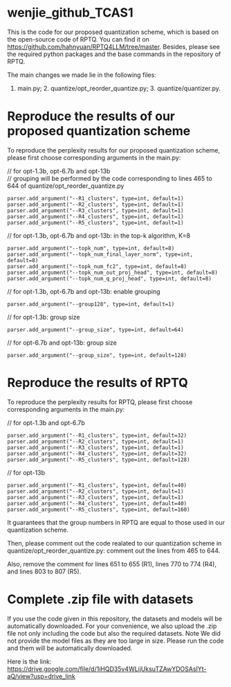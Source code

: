 # wenjie_github_TCAS1

This is the code for our proposed quantization scheme, which is based on the open-source code of RPTQ. You can find it on https://github.com/hahnyuan/RPTQ4LLM/tree/master. Besides, please see the required python packages and the base commands in the repository of RPTQ. 

The main changes we made lie in the following files:
1. main.py; 2. quantize/opt_reorder_quantize.py; 3. quantize/quantizer.py.

# Reproduce the results of our proposed quantization scheme
To reproduce the perplexity results for our proposed quantization scheme, please first choose corresponding arguments in the main.py:

// for opt-1.3b, opt-6.7b and opt-13b  
// grouping will be performed by the code corresponding to lines 465 to 644 of quantize/opt_reorder_quantize.py  
```
parser.add_argument("--R1_clusters", type=int, default=1)  
parser.add_argument("--R2_clusters", type=int, default=1)  
parser.add_argument("--R3_clusters", type=int, default=1)  
parser.add_argument("--R4_clusters", type=int, default=1)  
parser.add_argument("--R5_clusters", type=int, default=1)
```

// for opt-1.3b, opt-6.7b and opt-13b: in the top-k algorithm, K=8  
```
parser.add_argument("--topk_num", type=int, default=8)  
parser.add_argument("--topk_num_final_layer_norm", type=int, default=8)  
parser.add_argument("--topk_num_fc2", type=int, default=8)  
parser.add_argument("--topk_num_out_proj_head", type=int, default=8)  
parser.add_argument("--topk_num_q_proj_head", type=int, default=8)
```

// for opt-1.3b, opt-6.7b and opt-13b: enable grouping  
```
parser.add_argument("--group128", type=int, default=1)
```

// for opt-1.3b: group size  
```
parser.add_argument("--group_size", type=int, default=64)
```

// for opt-6.7b and opt-13b: group size  
```
parser.add_argument("--group_size", type=int, default=128)
```

# Reproduce the results of RPTQ
To reproduce the perplexity results for RPTQ, please first choose corresponding arguments in the main.py:

// for opt-1.3b and opt-6.7b  
```
parser.add_argument("--R1_clusters", type=int, default=32)  
parser.add_argument("--R2_clusters", type=int, default=1)  
parser.add_argument("--R3_clusters", type=int, default=1)  
parser.add_argument("--R4_clusters", type=int, default=32)  
parser.add_argument("--R5_clusters", type=int, default=128)  
```

// for opt-13b  
```
parser.add_argument("--R1_clusters", type=int, default=40)  
parser.add_argument("--R2_clusters", type=int, default=1)  
parser.add_argument("--R3_clusters", type=int, default=1)  
parser.add_argument("--R4_clusters", type=int, default=40)  
parser.add_argument("--R5_clusters", type=int, default=160)
```

It guarantees that the group numbers in RPTQ are equal to those used in our quantization scheme.

Then, please comment out the code realated to our quantization scheme in quantize/opt_reorder_quantize.py: comment out the lines from 465 to 644.

Also, remove the comment for lines 651 to 655 (R1), lines 770 to 774 (R4), and lines 803 to 807 (R5).

# Complete .zip file with datasets
If you use the code given in this repository, the datasets and models will be automatically downloaded. For your convenience, we also upload the .zip file not only including the code but also the required datasets. Note We did not provide the model files as they are too large in size. Please run the code and them will be automatically downloaded.

Here is the link:  
https://drive.google.com/file/d/1iHQD35v4WLijUksuTZAwYDOSAsIYt-aQ/view?usp=drive_link
